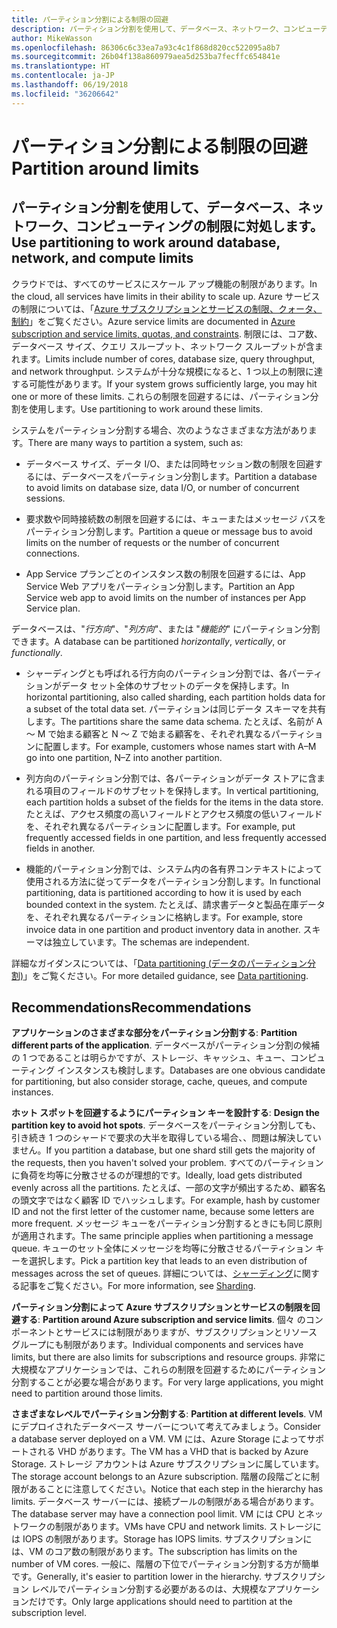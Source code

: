 ```yaml
---
title: パーティション分割による制限の回避
description: パーティション分割を使用して、データベース、ネットワーク、コンピューティングの制限に対処します。
author: MikeWasson
ms.openlocfilehash: 86306c6c33ea7a93c4c1f868d820cc522095a8b7
ms.sourcegitcommit: 26b04f138a860979aea5d253ba7fecffc654841e
ms.translationtype: HT
ms.contentlocale: ja-JP
ms.lasthandoff: 06/19/2018
ms.locfileid: "36206642"
---
```

# <a name="partition-around-limits"></a><span data-ttu-id="df2a4-103">パーティション分割による制限の回避</span><span class="sxs-lookup"><span data-stu-id="df2a4-103">Partition around limits</span></span>

## <a name="use-partitioning-to-work-around-database-network-and-compute-limits"></a><span data-ttu-id="df2a4-104">パーティション分割を使用して、データベース、ネットワーク、コンピューティングの制限に対処します。</span><span class="sxs-lookup"><span data-stu-id="df2a4-104">Use partitioning to work around database, network, and compute limits</span></span>

<span data-ttu-id="df2a4-105">クラウドでは、すべてのサービスにスケール アップ機能の制限があります。</span><span class="sxs-lookup"><span data-stu-id="df2a4-105">In the cloud, all services have limits in their ability to scale up.</span></span> <span data-ttu-id="df2a4-106">Azure サービスの制限については、「[Azure サブスクリプションとサービスの制限、クォータ、制約][azure-limits]」をご覧ください。</span><span class="sxs-lookup"><span data-stu-id="df2a4-106">Azure service limits are documented in [Azure subscription and service limits, quotas, and constraints][azure-limits].</span></span> <span data-ttu-id="df2a4-107">制限には、コア数、データベース サイズ、クエリ スループット、ネットワーク スループットが含まれます。</span><span class="sxs-lookup"><span data-stu-id="df2a4-107">Limits include number of cores, database size, query throughput, and network throughput.</span></span> <span data-ttu-id="df2a4-108">システムが十分な規模になると、1 つ以上の制限に達する可能性があります。</span><span class="sxs-lookup"><span data-stu-id="df2a4-108">If your system grows sufficiently large, you may hit one or more of these limits.</span></span> <span data-ttu-id="df2a4-109">これらの制限を回避するには、パーティション分割を使用します。</span><span class="sxs-lookup"><span data-stu-id="df2a4-109">Use partitioning to work around these limits.</span></span>

<span data-ttu-id="df2a4-110">システムをパーティション分割する場合、次のようなさまざまな方法があります。</span><span class="sxs-lookup"><span data-stu-id="df2a4-110">There are many ways to partition a system, such as:</span></span>

- <span data-ttu-id="df2a4-111">データベース サイズ、データ I/O、または同時セッション数の制限を回避するには、データベースをパーティション分割します。</span><span class="sxs-lookup"><span data-stu-id="df2a4-111">Partition a database to avoid limits on database size, data I/O, or number of concurrent sessions.</span></span>

- <span data-ttu-id="df2a4-112">要求数や同時接続数の制限を回避するには、キューまたはメッセージ バスをパーティション分割します。</span><span class="sxs-lookup"><span data-stu-id="df2a4-112">Partition a queue or message bus to avoid limits on the number of requests or the number of concurrent connections.</span></span>

- <span data-ttu-id="df2a4-113">App Service プランごとのインスタンス数の制限を回避するには、App Service Web アプリをパーティション分割します。</span><span class="sxs-lookup"><span data-stu-id="df2a4-113">Partition an App Service web app to avoid limits on the number of instances per App Service plan.</span></span> 

<span data-ttu-id="df2a4-114">データベースは、"*行方向*"、"*列方向*"、または "*機能的*" にパーティション分割できます。</span><span class="sxs-lookup"><span data-stu-id="df2a4-114">A database can be partitioned *horizontally*, *vertically*, or *functionally*.</span></span>

- <span data-ttu-id="df2a4-115">シャーディングとも呼ばれる行方向のパーティション分割では、各パーティションがデータ セット全体のサブセットのデータを保持します。</span><span class="sxs-lookup"><span data-stu-id="df2a4-115">In horizontal partitioning, also called sharding, each partition holds data for a subset of the total data set.</span></span> <span data-ttu-id="df2a4-116">パーティションは同じデータ スキーマを共有します。</span><span class="sxs-lookup"><span data-stu-id="df2a4-116">The partitions share the same data schema.</span></span> <span data-ttu-id="df2a4-117">たとえば、名前が A ～ M で始まる顧客と N ～ Z で始まる顧客を、それぞれ異なるパーティションに配置します。</span><span class="sxs-lookup"><span data-stu-id="df2a4-117">For example, customers whose names start with A&ndash;M go into one partition, N&ndash;Z into another partition.</span></span>

- <span data-ttu-id="df2a4-118">列方向のパーティション分割では、各パーティションがデータ ストアに含まれる項目のフィールドのサブセットを保持します。</span><span class="sxs-lookup"><span data-stu-id="df2a4-118">In vertical partitioning, each partition holds a subset of the fields for the items in the data store.</span></span> <span data-ttu-id="df2a4-119">たとえば、アクセス頻度の高いフィールドとアクセス頻度の低いフィールドを、それぞれ異なるパーティションに配置します。</span><span class="sxs-lookup"><span data-stu-id="df2a4-119">For example, put frequently accessed fields in one partition, and less frequently accessed fields in another.</span></span>

- <span data-ttu-id="df2a4-120">機能的パーティション分割では、システム内の各有界コンテキストによって使用される方法に従ってデータをパーティション分割します。</span><span class="sxs-lookup"><span data-stu-id="df2a4-120">In functional partitioning, data is partitioned according to how it is used by each bounded context in the system.</span></span> <span data-ttu-id="df2a4-121">たとえば、請求書データと製品在庫データを、それぞれ異なるパーティションに格納します。</span><span class="sxs-lookup"><span data-stu-id="df2a4-121">For example, store invoice data in one partition and product inventory data in another.</span></span> <span data-ttu-id="df2a4-122">スキーマは独立しています。</span><span class="sxs-lookup"><span data-stu-id="df2a4-122">The schemas are independent.</span></span>

<span data-ttu-id="df2a4-123">詳細なガイダンスについては、「[Data partitioning (データのパーティション分割)][data-partitioning-guidance]」をご覧ください。</span><span class="sxs-lookup"><span data-stu-id="df2a4-123">For more detailed guidance, see [Data partitioning][data-partitioning-guidance].</span></span>

## <a name="recommendations"></a><span data-ttu-id="df2a4-124">Recommendations</span><span class="sxs-lookup"><span data-stu-id="df2a4-124">Recommendations</span></span>

<span data-ttu-id="df2a4-125">**アプリケーションのさまざまな部分をパーティション分割する**: </span><span class="sxs-lookup"><span data-stu-id="df2a4-125">**Partition different parts of the application**.</span></span> <span data-ttu-id="df2a4-126">データベースがパーティション分割の候補の 1 つであることは明らかですが、ストレージ、キャッシュ、キュー、コンピューティング インスタンスも検討します。</span><span class="sxs-lookup"><span data-stu-id="df2a4-126">Databases are one obvious candidate for partitioning, but also consider storage, cache, queues, and compute instances.</span></span>

<span data-ttu-id="df2a4-127">**ホット スポットを回避するようにパーティション キーを設計する**: </span><span class="sxs-lookup"><span data-stu-id="df2a4-127">**Design the partition key to avoid hot spots**.</span></span> <span data-ttu-id="df2a4-128">データベースをパーティション分割しても、引き続き 1 つのシャードで要求の大半を取得している場合、、問題は解決していません。</span><span class="sxs-lookup"><span data-stu-id="df2a4-128">If you partition a database, but one shard still gets the majority of the requests, then you haven't solved your problem.</span></span> <span data-ttu-id="df2a4-129">すべてのパーティションに負荷を均等に分散させるのが理想的です。</span><span class="sxs-lookup"><span data-stu-id="df2a4-129">Ideally, load gets distributed evenly across all the partitions.</span></span> <span data-ttu-id="df2a4-130">たとえば、一部の文字が頻出するため、顧客名の頭文字ではなく顧客 ID でハッシュします。</span><span class="sxs-lookup"><span data-stu-id="df2a4-130">For example, hash by customer ID and not the first letter of the customer name, because some letters are more frequent.</span></span> <span data-ttu-id="df2a4-131">メッセージ キューをパーティション分割するときにも同じ原則が適用されます。</span><span class="sxs-lookup"><span data-stu-id="df2a4-131">The same principle applies when partitioning a message queue.</span></span> <span data-ttu-id="df2a4-132">キューのセット全体にメッセージを均等に分散させるパーティション キーを選択します。</span><span class="sxs-lookup"><span data-stu-id="df2a4-132">Pick a partition key that leads to an even distribution of messages across the set of queues.</span></span> <span data-ttu-id="df2a4-133">詳細については、[シャーディング][sharding]に関する記事をご覧ください。</span><span class="sxs-lookup"><span data-stu-id="df2a4-133">For more information, see [Sharding][sharding].</span></span>

<span data-ttu-id="df2a4-134">**パーティション分割によって Azure サブスクリプションとサービスの制限を回避する**: </span><span class="sxs-lookup"><span data-stu-id="df2a4-134">**Partition around Azure subscription and service limits**.</span></span> <span data-ttu-id="df2a4-135">個々 のコンポーネントとサービスには制限がありますが、サブスクリプションとリソース グループにも制限があります。</span><span class="sxs-lookup"><span data-stu-id="df2a4-135">Individual components and services have limits, but there are also limits for subscriptions and resource groups.</span></span> <span data-ttu-id="df2a4-136">非常に大規模なアプリケーションでは、これらの制限を回避するためにパーティション分割することが必要な場合があります。</span><span class="sxs-lookup"><span data-stu-id="df2a4-136">For very large applications, you might need to partition around those limits.</span></span>  

<span data-ttu-id="df2a4-137">**さまざまなレベルでパーティション分割する**: </span><span class="sxs-lookup"><span data-stu-id="df2a4-137">**Partition at different levels**.</span></span> <span data-ttu-id="df2a4-138">VM にデプロイされたデータベース サーバーについて考えてみましょう。</span><span class="sxs-lookup"><span data-stu-id="df2a4-138">Consider a database server deployed on a VM.</span></span> <span data-ttu-id="df2a4-139">VM には、Azure Storage によってサポートされる VHD があります。</span><span class="sxs-lookup"><span data-stu-id="df2a4-139">The VM has a VHD that is backed by Azure Storage.</span></span> <span data-ttu-id="df2a4-140">ストレージ アカウントは Azure サブスクリプションに属しています。</span><span class="sxs-lookup"><span data-stu-id="df2a4-140">The storage account belongs to an Azure subscription.</span></span> <span data-ttu-id="df2a4-141">階層の段階ごとに制限があることに注意してください。</span><span class="sxs-lookup"><span data-stu-id="df2a4-141">Notice that each step in the hierarchy has limits.</span></span> <span data-ttu-id="df2a4-142">データベース サーバーには、接続プールの制限がある場合があります。</span><span class="sxs-lookup"><span data-stu-id="df2a4-142">The database server may have a connection pool limit.</span></span> <span data-ttu-id="df2a4-143">VM には CPU とネットワークの制限があります。</span><span class="sxs-lookup"><span data-stu-id="df2a4-143">VMs have CPU and network limits.</span></span> <span data-ttu-id="df2a4-144">ストレージには IOPS の制限があります。</span><span class="sxs-lookup"><span data-stu-id="df2a4-144">Storage has IOPS limits.</span></span> <span data-ttu-id="df2a4-145">サブスクリプションには、VM のコア数の制限があります。</span><span class="sxs-lookup"><span data-stu-id="df2a4-145">The subscription has limits on the number of VM cores.</span></span> <span data-ttu-id="df2a4-146">一般に、階層の下位でパーティション分割する方が簡単です。</span><span class="sxs-lookup"><span data-stu-id="df2a4-146">Generally, it's easier to partition lower in the hierarchy.</span></span> <span data-ttu-id="df2a4-147">サブスクリプション レベルでパーティション分割する必要があるのは、大規模なアプリケーションだけです。</span><span class="sxs-lookup"><span data-stu-id="df2a4-147">Only large applications should need to partition at the subscription level.</span></span> 

<!-- links -->

[azure-limits]: /azure/azure-subscription-service-limits
[data-partitioning-guidance]: ../../best-practices/data-partitioning.md
[sharding]: ../../patterns/sharding.md

 